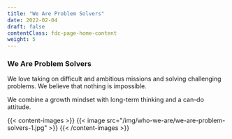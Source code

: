 ```yaml
---
title: "We Are Problem Solvers"
date: 2022-02-04
draft: false
contentClass: fdc-page-home-content
weight: 5
---
```


### We Are Problem Solvers

We love taking on difficult and ambitious missions and solving challenging problems. We believe that nothing is impossible.

We combine a growth mindset with long-term thinking and a can-do attitude.

{{< content-images >}}
  {{< image src="/img/who-we-are/we-are-problem-solvers-1.jpg" >}}
{{< /content-images >}}